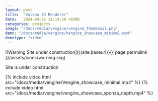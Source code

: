 ```yaml
---
layout: post
title:  "Vulkan 3D Renderer"
date:   2024-04-26 11:14:59 +0200
categories: projects
image: "/docs/media/vengine/vengine_thumbnail.png"
demo: "/docs/media/vengine/Vengine_showcase_minimal.mp4"
demotype: "video"
---
```


<div id="warn" markdown="1">
![Warning Site under construction]({{site.baseurl}}{{ page.permalink }}/assets/icons/warning.svg)
<p>Site is under construction</p>
</div>


{% include video.html src="/docs/media/vengine/Vengine_showcase_minimal.mp4" %}
{% include video.html src="/docs/media/vengine/vengine_showcase_sponza_depth.mp4" %}